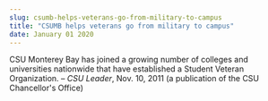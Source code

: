 ```yaml
---
slug: csumb-helps-veterans-go-from-military-to-campus
title: "CSUMB helps veterans go from military to campus"
date: January 01 2020
---
```


<p>CSU Monterey Bay has joined a growing number of colleges and universities nationwide that have established a Student Veteran Organization. – <em>CSU Leader</em>, Nov. 10, 2011 (a publication of the CSU Chancellor's Office)
</p>
